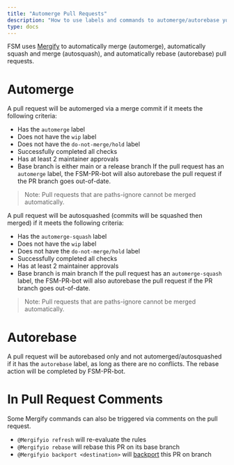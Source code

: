 ```yaml
---
title: "Automerge Pull Requests"
description: "How to use labels and commands to automerge/autorebase your pull request."
type: docs
---
```


FSM uses [Mergify](https://docs.mergify.io/) to automatically merge (automerge), automatically squash and merge (autosquash), and automatically rebase (autorebase) pull requests.

# Automerge
A pull request will be automerged via a merge commit if it meets the following criteria:
 - Has the `automerge` label
 - Does not have the `wip` label
 - Does not have the `do-not-merge/hold` label
 - Successfully completed all checks
 - Has at least 2 maintainer approvals
 - Base branch is either main or a release branch
If the pull request has an `automerge` label, the FSM-PR-bot will also autorebase the pull request if the PR branch goes out-of-date.
> Note: Pull requests that are paths-ignore cannot be merged automatically.

A pull request will be autosquashed (commits will be squashed then merged) if it meets the following criteria:
 - Has the `automerge-squash` label
 - Does not have the `wip` label
 - Does not have the `do-not-merge/hold` label
 - Successfully completed all checks
 - Has at least 2 maintainer approvals
 - Base branch is main branch
 If the pull request has an `automerge-squash` label, the FSM-PR-bot will also autorebase the pull request if the PR branch goes out-of-date.
> Note: Pull requests that are paths-ignore cannot be merged automatically.

# Autorebase
A pull request will be autorebased only and not automerged/autosquashed if it has the `autorebase` label, as long as there are no conflicts. The rebase action will be completed by FSM-PR-bot.

# In Pull Request Comments
Some Mergify commands can also be triggered via comments on the pull request.
- `@Mergifyio refresh` will re-evaluate the rules
- `@Mergifyio rebase` will rebase this PR on its base branch
- `@Mergifyio backport <destination>` will [backport](https://docs.mergify.io/actions/backport.html) this PR on <destination> branch